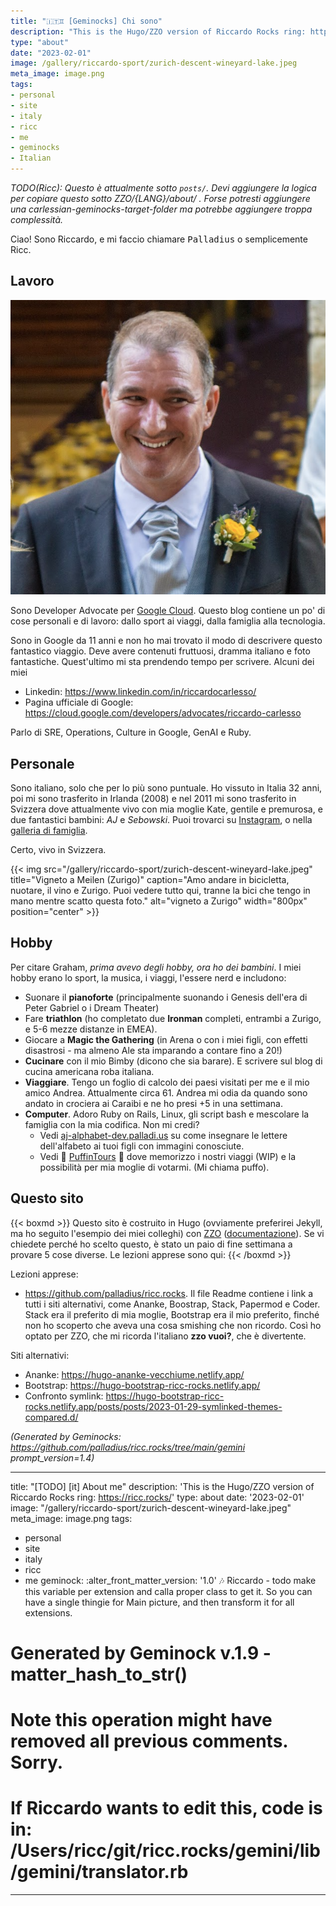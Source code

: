 ```yaml
---
title: "🇮🇹♊ [Geminocks] Chi sono"
description: "This is the Hugo/ZZO version of Riccardo Rocks ring: https://ricc.rocks/"
type: "about"
date: "2023-02-01"
image: /gallery/riccardo-sport/zurich-descent-wineyard-lake.jpeg
meta_image: image.png
tags: 
- personal
- site
- italy
- ricc
- me
- geminocks
- Italian
---
```


*TODO(Ricc): Questo è attualmente sotto `posts/`. Devi aggiungere la logica per copiare questo sotto ZZO/{LANG}/about/ . Forse potresti aggiungere una carlessian-geminocks-target-folder ma potrebbe aggiungere troppa complessità.*

Ciao! Sono Riccardo, e mi faccio chiamare <tt>Palladius</tt> o semplicemente Ricc.

## Lavoro

![Riccardo innaturalmente bello al suo matrimonio](image.png)

Sono Developer Advocate per [Google Cloud](http://cloud.google.com/). Questo blog contiene un po' di cose personali e di lavoro: dallo sport ai viaggi, dalla famiglia alla tecnologia.

Sono in Google da 11 anni e non ho mai trovato il modo di descrivere questo fantastico viaggio. Deve avere contenuti fruttuosi, dramma italiano e foto fantastiche. Quest'ultimo mi sta prendendo tempo per scrivere. Alcuni dei miei

* Linkedin: <https://www.linkedin.com/in/riccardocarlesso/>
* Pagina ufficiale di Google: <https://cloud.google.com/developers/advocates/riccardo-carlesso>

Parlo di SRE, Operations, Culture in Google, GenAI e Ruby.

## Personale

Sono italiano, solo che per lo più sono puntuale. Ho vissuto in Italia 32 anni, poi mi sono trasferito in Irlanda (2008) e nel 2011 mi sono trasferito in Svizzera dove attualmente vivo con mia moglie Kate, gentile e premurosa, e due fantastici bambini: *AJ* e *Sebowski*. Puoi trovarci su [Instagram](https://www.instagram.com/palladius/), o nella [galleria di famiglia](/it/gallery/riccardo-family/).

Certo, vivo in Svizzera.

{{< img src="/gallery/riccardo-sport/zurich-descent-wineyard-lake.jpeg" title="Vigneto a Meilen (Zurigo)" caption="Amo andare in bicicletta, nuotare, il vino e Zurigo. Puoi vedere tutto qui, tranne la bici che tengo in mano mentre scatto questa foto." alt="vigneto a Zurigo" width="800px" position="center" >}}

## Hobby

Per citare Graham, *prima avevo degli hobby, ora ho dei bambini*. I miei hobby erano lo sport, la musica, i viaggi, l'essere nerd e includono:

* Suonare il **pianoforte** (principalmente suonando i Genesis dell'era di Peter Gabriel o i Dream Theater)
* Fare **triathlon** (ho completato due **Ironman** completi, entrambi a Zurigo, e 5-6 mezze distanze in EMEA).
* Giocare a **Magic the Gathering** (in Arena o con i miei figli, con effetti disastrosi - ma almeno Ale sta imparando a contare fino a 20!)
* **Cucinare** con il mio Bimby (dicono che sia barare). E scrivere sul blog di cucina americana roba italiana.
* **Viaggiare**. Tengo un foglio di calcolo dei paesi visitati per me e il mio amico Andrea. Attualmente circa 61. Andrea mi odia da quando sono andato in crociera ai Caraibi e ne ho presi +5 in una settimana.
* **Computer**. Adoro Ruby on Rails, Linux, gli script bash e mescolare la famiglia con la mia codifica. Non mi credi?
  * Vedi [aj-alphabet-dev.palladi.us](http://aj-alphabet-dev.palladi.us/alfabeto?alphabet=it&cells_per_row=6&locale=en&predilige=portrait) su come insegnare le lettere dell'alfabeto ai tuoi figli con immagini conosciute.
  * Vedi 🚧 [PuffinTours](https://puffintours-prod-rjjr63dzrq-ew.a.run.app/) 🚧 dove memorizzo i nostri viaggi (WIP) e la possibilità per mia moglie di votarmi. (Mi chiama puffo).

## Questo sito


{{< boxmd >}}
Questo sito è costruito in Hugo (ovviamente preferirei Jekyll, ma ho seguito l'esempio dei miei colleghi) con [ZZO](https://github.com/zzossig/hugo-theme-zzo) ([documentazione](https://zzo-docs.vercel.app/zzo)). Se vi chiedete perché ho scelto questo, è stato un paio di fine settimana a provare 5 cose diverse. Le lezioni apprese sono qui:
{{< /boxmd >}}

Lezioni apprese:

* <https://github.com/palladius/ricc.rocks>. Il file Readme contiene i link a tutti i siti alternativi, come Ananke,
  Boostrap, Stack, Papermod e Coder. Stack era il preferito di mia moglie, Bootstrap era il mio preferito, finché non ho scoperto che aveva una cosa smishing che non ricordo. Così ho optato per ZZO, che mi ricorda l'italiano **zzo vuoi?**, che è divertente.

Siti alternativi:

* Ananke: <https://hugo-ananke-vecchiume.netlify.app/>
* Bootstrap: <https://hugo-bootstrap-ricc-rocks.netlify.app/>
* Confronto symlink: <https://hugo-bootstrap-ricc-rocks.netlify.app/posts/posts/2023-01-29-symlinked-themes-compared.d/>



*(Generated by Geminocks: https://github.com/palladius/ricc.rocks/tree/main/gemini prompt_version=1.4)*

---
title: "[TODO] [it] About me"
description: 'This is the Hugo/ZZO version of Riccardo Rocks ring: https://ricc.rocks/'
type: about
date: '2023-02-01'
image: "/gallery/riccardo-sport/zurich-descent-wineyard-lake.jpeg"
meta_image: image.png
tags:
- personal
- site
- italy
- ricc
- me
geminock:
  :alter_front_matter_version: '1.0'
  :notes: Riccardo - todo make this variable per extension and calla  proper class
    to get it. So you can have a single thingie for Main picture, and then transform
    it for all extensions.
# Generated by Geminock v.1.9 - matter_hash_to_str()
# Note this operation might have removed all previous comments. Sorry.
# If Riccardo wants to edit this, code is in: /Users/ricc/git/ricc.rocks/gemini/lib/gemini/translator.rb
---
